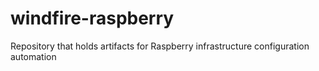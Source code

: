 # windfire-raspberry
Repository that holds artifacts for Raspberry infrastructure configuration automation

